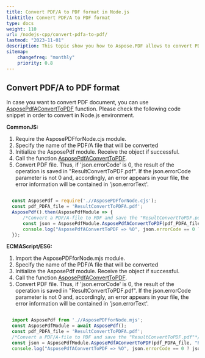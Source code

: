 ```yaml
---
title: Convert PDF/A to PDF format in Node.js
linktitle: Convert PDF/A to PDF format
type: docs
weight: 110
url: /nodejs-cpp/convert-pdfa-to-pdf/
lastmod: "2023-11-01"
description: This topic show you how to Aspose.PDF allows to convert PDF/A file to PDF document in the Node.js environment.
sitemap:
    changefreq: "monthly"
    priority: 0.8
---
```


## Convert PDF/A to PDF format

In case you want to convert PDF document, you can use [AsposePdfAConvertToPDF](https://reference.aspose.com/pdf/nodejs-cpp/convert/asposepdfaconverttopdf/) function. 
Please check the following code snippet in order to convert in Node.js environment.

**CommonJS:**

1. Require the AsposePDFforNode.cjs module.
1. Specify the name of the PDF/A file that will be converted
1. Initialize the AsposePdf module. Receive the object if successful.
1. Call the function [AsposePdfAConvertToPDF](https://reference.aspose.com/pdf/nodejs-cpp/convert/asposepdfaconverttopdf/).
1. Convert PDF file. Thus, if 'json.errorCode' is 0, the result of the operation is saved in "ResultConvertToPDF.pdf". If the json.errorCode parameter is not 0 and, accordingly, an error appears in your file, the error information will be contained in 'json.errorText'.

```js

  const AsposePdf = require('.//AsposePDFforNode.cjs');
  const pdf_PDFA_file = 'ResultConvertToPDFA.pdf';
  AsposePdf().then(AsposePdfModule => {
      /*Convert a PDF/A-file to PDF and save the "ResultConvertToPDF.pdf"*/
      const json = AsposePdfModule.AsposePdfAConvertToPDF(pdf_PDFA_file, "ResultConvertToPDF.pdf");
      console.log("AsposePdfAConvertToPDF => %O", json.errorCode == 0 ? json.fileNameResult : json.errorText);
  });
```

**ECMAScript/ES6:**

1. Import the AsposePDFforNode.mjs module.
1. Specify the name of the PDF/A file that will be converted
1. Initialize the AsposePdf module. Receive the object if successful.
1. Call the function [AsposePdfAConvertToPDF](https://reference.aspose.com/pdf/nodejs-cpp/convert/asposepdfaconverttopdf/).
1. Convert PDF file. Thus, if 'json.errorCode' is 0, the result of the operation is saved in "ResultConvertToPDF.pdf". If the json.errorCode parameter is not 0 and, accordingly, an error appears in your file, the error information will be contained in 'json.errorText'.

```js

  import AsposePdf from './/AsposePDFforNode.mjs';
  const AsposePdfModule = await AsposePdf();
  const pdf_PDFA_file = 'ResultConvertToPDFA.pdf';
  /*Convert a PDF/A-file to PDF and save the "ResultConvertToPDF.pdf"*/
  const json = AsposePdfModule.AsposePdfAConvertToPDF(pdf_PDFA_file, "ResultConvertToPDF.pdf");
  console.log("AsposePdfAConvertToPDF => %O", json.errorCode == 0 ? json.fileNameResult : json.errorText);
```